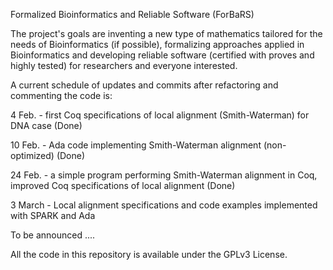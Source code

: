 Formalized Bioinformatics and Reliable Software (ForBaRS)

The project's goals are inventing a new type of mathematics tailored for the needs of Bioinformatics
(if possible), formalizing approaches applied in Bioinformatics and developing reliable software
(certified with proves and highly tested) for researchers and everyone interested.


A current schedule of updates and commits after refactoring and commenting the code
is:

4 Feb. - first Coq specifications of local alignment (Smith-Waterman) for DNA case (Done)

10 Feb. - Ada code implementing Smith-Waterman alignment (non-optimized) (Done)

24 Feb. - a simple program performing Smith-Waterman alignment in Coq, 
          improved Coq specifications of local alignment (Done)

3 March - Local alignment specifications and code examples implemented with SPARK and Ada

To be announced ....


All the code in this repository is available under the GPLv3 License.
